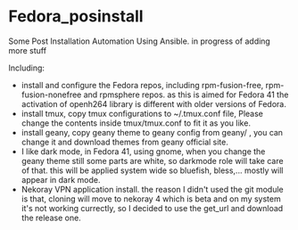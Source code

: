 # Fedora_posinstall
Some Post Installation Automation Using Ansible. in progress of adding more stuff

Including:
- install and configure the Fedora repos, including rpm-fusion-free, rpm-fusion-nonefree and rpmsphere repos. as this is aimed for Fedora 41 the activation of openh264 library is different with older versions of Fedora.
- install tmux, copy tmux configurations to ~/.tmux.conf file, Please change the contents inside tmux/tmux.conf to fit it as you like.
- install geany, copy geany theme to geany config from geany/ , you can change it and download themes from geany official site.
- I like dark mode, in Fedora 41, using gnome, when you change the geany theme still some parts are white, so darkmode role will take care of that. this will be applied system wide so bluefish, bless,... mostly will appear in dark mode.
- Nekoray VPN application install. the reason I didn't used the git module is that, cloning will move to nekoray 4 which is beta and on my system it's not working currectly, so I decided to use the get_url and download the release one.
